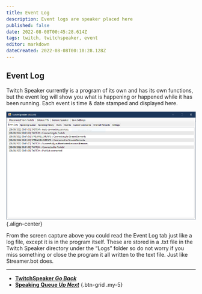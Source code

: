 ```yaml
---
title: Event Log
description: Event logs are speaker placed here 
published: false
date: 2022-08-08T00:45:28.614Z
tags: twitch, twitchspeaker, event
editor: markdown
dateCreated: 2022-08-08T00:10:28.128Z
---
```


## Event Log

Twitch Speaker currently is a program of its own and has its own functions, but the event log will show you what is happening or happened while it has been running. Each event is time & date stamped and displayed here.

![event-log.png](/twitchspeaker-img/event-log.png){.align-center}

From the screen capture above you could read the Event Log tab just like a log file, except it is in the program itself. These are stored in a .txt file in the Twitch Speaker directory under the “Logs” folder so do not worry if you miss something or close the program it all written to the text file. Just like Streamer.bot does.


***

- [<i class="mdi mdi-chevron-left"></i>**TwitchSpeaker *Go Back***](/en/TwitchSpeaker)
- [<i class="mdi mdi-arrow-collapse-up text--twitch"></i>**Speaking Queue *Up Next***](/en/TwitchSpeaker/Speaking-Queue)
{.btn-grid .my-5}